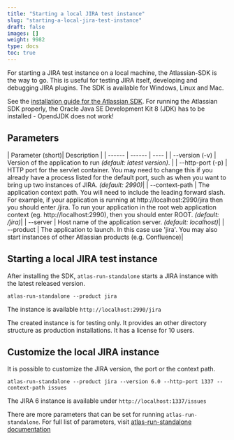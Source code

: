 ```yaml
---
title: "Starting a local JIRA test instance"
slug: "starting-a-local-jira-test-instance"
draft: false
images: []
weight: 9982
type: docs
toc: true
---
```


For starting a JIRA test instance on a local machine, the Atlassian-SDK is the way to go. This is useful for testing JIRA itself, developing and debugging JIRA plugins. The SDK is available for Windows, Linux and Mac.

See the [installation guide for the Atlassian SDK](https://developer.atlassian.com/docs/getting-started/set-up-the-atlassian-plugin-sdk-and-build-a). For running the Atlassian SDK properly, the Oracle Java SE Development Kit 8 (JDK) has to be installed - OpendJDK does not work!




## Parameters
| Parameter (short)| Description |
| ------ | ------ | ---- |
| --version (-v)   | Version of the application to run *(default: latest version)*. |
| --http-port (-p)    | HTTP port for the servlet container. You may need to change this if you already have a process listed for the default port, such as when you want to bring up two instances of JIRA. *(default: 2990)*|
| --context-path | The application context path. You will need to include the leading forward slash. For example, if your application is running at http&#58;//localhost:2990/jira then you should enter /jira. To run your application in the root web application context (eg. http&#58;//localhost:2990), then you should enter ROOT. *(default: /jira)*|
| --server   | Host name of the application server. *(default: localhost)*|
| --product   | The application to launch. In this case use 'jira'. You may also start instances of other Atlassian products (e.g. Confluence)|


## Starting a local JIRA test instance
After installing the SDK, `atlas-run-standalone` starts a JIRA instance with the latest released version.

    atlas-run-standalone --product jira

The instance is available `http://localhost:2990/jira`

The created instance is for testing only. It provides an other directory structure as production installations. It has a license for 10 users.

## Customize the local JIRA instance
It is possible to customize the JIRA version, the port or the context path.

    atlas-run-standalone --product jira --version 6.0 --http-port 1337 --context-path issues

The JIRA 6 instance is available under `http://localhost:1337/issues`


There are more parameters that can be set for running `atlas-run-standalone`. 
For full list of parameters, visit [atlas-run-standalone documentation][1]

  [1]: https://developer.atlassian.com/docs/developer-tools/working-with-the-sdk/command-reference/atlas-run-standalone

